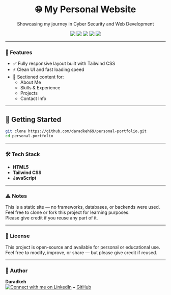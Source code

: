 <h1 align="center">🌐 My Personal Website</h1>

<p align="center">Showcasing my journey in Cyber Security and Web Development</p>

<p align="center">
  <img src="https://img.shields.io/badge/HTML-5-orange?style=flat-square&logo=html5&logoColor=white" />
  <img src="https://img.shields.io/badge/Tailwind_CSS-2.0-38B2AC?style=flat-square&logo=tailwind-css&logoColor=white" />
  <img src="https://img.shields.io/badge/JavaScript-ES6-F7DF1E?style=flat-square&logo=javascript&logoColor=black" />
  <img src="https://img.shields.io/badge/License-MIT-yellow.svg" />
  <img src="https://img.shields.io/github/last-commit/daradkeh69/personal-portfolio" />
</p>

---

### 🚀 Features

- ✅ Fully responsive layout built with Tailwind CSS  
- ⚡ Clean UI and fast loading speed  
- 📁 Sectioned content for:
  - About Me  
  - Skills & Experience  
  - Projects  
  - Contact Info

---

## 🚀 Getting Started

```bash
git clone https://github.com/daradkeh69/personal-portfolio.git
cd personal-portfolio
```

---

### 🛠️ Tech Stack

- **HTML5**  
- **Tailwind CSS**  
- **JavaScript**

---

### ⚠️ Notes

This is a static site — no frameworks, databases, or backends were used.  
Feel free to clone or fork this project for learning purposes.  
Please give credit if you reuse any part of it.

---

### 📜 License

This project is open-source and available for personal or educational use.
Feel free to modify, improve, or share — but please give credit if reused.

---

### 👤 Author

**Daradkeh**  
[![Connect with me on LinkedIn](https://img.shields.io/badge/LinkedIn-Connect-blue?logo=linkedin)](www.linkedin.com/in/daradkehh) • [GitHub](https://github.com/daradkeh69) 

